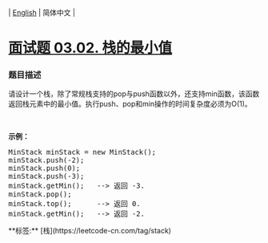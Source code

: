 | [English](README_EN.md) | 简体中文 |

# [面试题 03.02. 栈的最小值](https://leetcode-cn.com/problems/min-stack-lcci)
 ### 题目描述
<p>请设计一个栈，除了常规栈支持的pop与push函数以外，还支持min函数，该函数返回栈元素中的最小值。执行push、pop和min操作的时间复杂度必须为O(1)。</p><br><p><strong>示例：</strong><pre>MinStack minStack = new MinStack();<br>minStack.push(-2);<br>minStack.push(0);<br>minStack.push(-3);<br>minStack.getMin();   --> 返回 -3.<br>minStack.pop();<br>minStack.top();      --> 返回 0.<br>minStack.getMin();   --> 返回 -2.</pre></p>
**标签:**  [栈](https://leetcode-cn.com/tag/stack) 